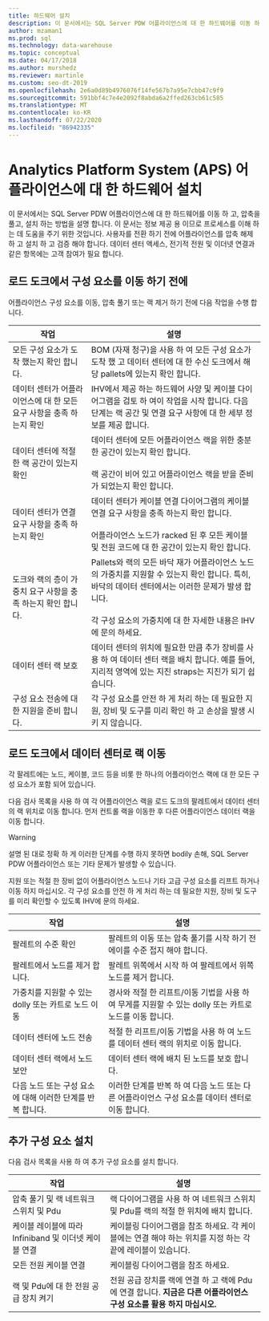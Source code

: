 ```yaml
---
title: 하드웨어 설치
description: 이 문서에서는 SQL Server PDW 어플라이언스에 대 한 하드웨어를 이동 하 고, 압축을 풀고, 설치 하는 방법을 설명 합니다. 이 문서는 정보 제공 용 이므로 프로세스를 이해 하는 데 도움을 주기 위한 것입니다. 사용자를 전환 하기 전에 어플라이언스를 압축 해제 하 고 설치 하 고 검증 해야 합니다. 데이터 센터 액세스, 전기적 전원 및 이더넷 연결과 같은 항목에는 고객 참여가 필요 합니다.
author: mzaman1
ms.prod: sql
ms.technology: data-warehouse
ms.topic: conceptual
ms.date: 04/17/2018
ms.author: murshedz
ms.reviewer: martinle
ms.custom: seo-dt-2019
ms.openlocfilehash: 2e6a0d89b4976076f14fe567b7a95e7cbb47c9f9
ms.sourcegitcommit: 591bbf4c7e4e2092f8abda6a2ffed263cb61c585
ms.translationtype: MT
ms.contentlocale: ko-KR
ms.lasthandoff: 07/22/2020
ms.locfileid: "86942335"
---
```

# <a name="hardware-installation-for-analytics-platform-system-aps-appliance"></a>Analytics Platform System (APS) 어플라이언스에 대 한 하드웨어 설치
이 문서에서는 SQL Server PDW 어플라이언스에 대 한 하드웨어를 이동 하 고, 압축을 풀고, 설치 하는 방법을 설명 합니다. 이 문서는 정보 제공 용 이므로 프로세스를 이해 하는 데 도움을 주기 위한 것입니다. 사용자를 전환 하기 전에 어플라이언스를 압축 해제 하 고 설치 하 고 검증 해야 합니다. 데이터 센터 액세스, 전기적 전원 및 이더넷 연결과 같은 항목에는 고객 참여가 필요 합니다.  
  
## <a name="before-you-move-any-components-from-the-loading-dock"></a><a name="BeforeMoving"></a>로드 도크에서 구성 요소를 이동 하기 전에  
어플라이언스 구성 요소를 이동, 압축 풀기 또는 랙 제거 하기 전에 다음 작업을 수행 합니다.  
  
|작업|설명|  
|--------|---------------|  
|모든 구성 요소가 도착 했는지 확인 합니다.|BOM (자재 청구)을 사용 하 여 모든 구성 요소가 도착 했 고 데이터 센터에 대 한 수신 도크에서 해당 pallets에 있는지 확인 합니다.|  
|데이터 센터가 어플라이언스에 대 한 모든 요구 사항을 충족 하는지 확인|IHV에서 제공 하는 하드웨어 사양 및 케이블 다이어그램을 검토 하 여이 작업을 시작 합니다. 다음 단계는 랙 공간 및 연결 요구 사항에 대 한 세부 정보를 제공 합니다.|  
|데이터 센터에 적절 한 랙 공간이 있는지 확인|데이터 센터에 모든 어플라이언스 랙을 위한 충분 한 공간이 있는지 확인 합니다.<br /><br />랙 공간이 비어 있고 어플라이언스 랙을 받을 준비가 되었는지 확인 합니다.|  
|데이터 센터가 연결 요구 사항을 충족 하는지 확인|데이터 센터가 케이블 연결 다이어그램의 케이블 연결 요구 사항을 충족 하는지 확인 합니다.<br /><br />어플라이언스 노드가 racked 된 후 모든 케이블 및 전원 코드에 대 한 공간이 있는지 확인 합니다.|  
|도크와 랙의 층이 가중치 요구 사항을 충족 하는지 확인 합니다.|Pallets와 랙의 모든 바닥 재가 어플라이언스 노드의 가중치를 지원할 수 있는지 확인 합니다. 특히, 바닥의 데이터 센터에서는 이러한 문제가 발생 합니다.<br /><br />각 구성 요소의 가중치에 대 한 자세한 내용은 IHV에 문의 하세요.|  
|데이터 센터 랙 보호|데이터 센터의 위치에 필요한 만큼 추가 장비를 사용 하 여 데이터 센터 랙을 배치 합니다. 예를 들어, 지리적 영역에 있는 지진 straps는 지진가 되기 쉽습니다.|  
|구성 요소 전송에 대 한 지원을 준비 합니다.|각 구성 요소를 안전 하 게 처리 하는 데 필요한 지원, 장비 및 도구를 미리 확인 하 고 손상을 발생 시 키 지 않습니다.|  
  
## <a name="move-the-racks-from-the-loading-dock-into-the-data-center"></a><a name="Moving"></a>로드 도크에서 데이터 센터로 랙 이동  
각 팔레트에는 노드, 케이블, 코드 등을 비롯 한 하나의 어플라이언스 랙에 대 한 모든 구성 요소가 포함 되어 있습니다.  
  
다음 검사 목록을 사용 하 여 각 어플라이언스 랙을 로드 도크의 팔레트에서 데이터 센터의 랙 위치로 이동 합니다. 먼저 컨트롤 랙을 이동한 후 다른 어플라이언스 데이터 랙을 이동 합니다.  
  
> [!WARNING]  
> 설명 된 대로 정확 하 게 이러한 단계를 수행 하지 못하면 bodily 손해, SQL Server PDW 어플라이언스 또는 기타 문제가 발생할 수 있습니다.  
>   
> 지원 또는 적절 한 장비 없이 어플라이언스 노드나 기타 고급 구성 요소를 리프트 하거나 이동 하지 마십시오. 각 구성 요소를 안전 하 게 처리 하는 데 필요한 지원, 장비 및 도구를 미리 확인할 수 있도록 IHV에 문의 하세요.  
  
|작업|설명|  
|--------|---------------|  
|팔레트의 수준 확인|팔레트의 이동 또는 압축 풀기를 시작 하기 전에이를 수준 접지 해야 합니다.|  
|팔레트에서 노드를 제거 합니다.|팔레트 위쪽에서 시작 하 여 팔레트에서 위쪽 노드를 제거 합니다.|  
|가중치를 지원할 수 있는 dolly 또는 카트로 노드 이동|경사와 적절 한 리프트/이동 기법을 사용 하 여 무게를 지원할 수 있는 dolly 또는 카트로 노드를 이동 합니다.|  
|데이터 센터에 노드 전송|적절 한 리프트/이동 기법을 사용 하 여 노드를 데이터 센터 랙의 위치로 이동 합니다.|  
|데이터 센터 랙에서 노드 보안|데이터 센터 랙에 배치 된 노드를 보호 합니다.|  
|다음 노드 또는 구성 요소에 대해 이러한 단계를 반복 합니다.|이러한 단계를 반복 하 여 다음 노드 또는 다른 어플라이언스 구성 요소를 데이터 센터로 이동 합니다.|  
  
## <a name="install-additional-components"></a><a name="AfterMoving"></a>추가 구성 요소 설치  
다음 검사 목록을 사용 하 여 추가 구성 요소를 설치 합니다.  
  
|작업|설명|
|--------|---------------|
|압축 풀기 및 랙 네트워크 스위치 및 Pdu|랙 다이어그램을 사용 하 여 네트워크 스위치 및 Pdu를 랙의 적절 한 위치에 배치 합니다.|
|케이블 레이블에 따라 Infiniband 및 이더넷 케이블 연결|케이블링 다이어그램을 참조 하세요. 각 케이블에는 연결 해야 하는 위치를 지정 하는 각 끝에 레이블이 있습니다.|
|모든 전원 케이블 연결|케이블링 다이어그램을 참조 하세요.|
|랙 및 Pdu에 대 한 전원 공급 장치 켜기|전원 공급 장치를 랙에 연결 하 고 랙에 Pdu에 연결 합니다. **지금은 다른 어플라이언스 구성 요소를 활용 하지 마십시오.**|
  
<!-- MISSING LINKS ## See Also  
[Common Metadata Query Examples &#40;SQL Server PDW&#41;](../sqlpdw/common-metadata-query-examples-sql-server-pdw.md)  -->  
  
